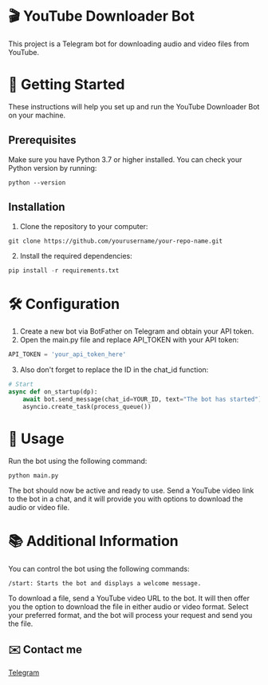 # 🎬 YouTube Downloader Bot
This project is a Telegram bot for downloading audio and video files from YouTube.

# 🚀 Getting Started
These instructions will help you set up and run the YouTube Downloader Bot on your machine.

## Prerequisites
Make sure you have Python 3.7 or higher installed. You can check your Python version by running:
```
python --version
```
## Installation
1. Clone the repository to your computer:
```
git clone https://github.com/yourusername/your-repo-name.git
```
2. Install the required dependencies:
```python
pip install -r requirements.txt
```

# 🛠 Configuration
1. Create a new bot via BotFather on Telegram and obtain your API token.
2. Open the main.py file and replace API_TOKEN with your API token:
```python
API_TOKEN = 'your_api_token_here'
```
3. Also don't forget to replace the ID in the chat_id function:
```python
# Start
async def on_startup(dp):
    await bot.send_message(chat_id=YOUR_ID, text="The bot has started")
    asyncio.create_task(process_queue())
```

# 🎉 Usage
Run the bot using the following command:
```
python main.py
```
The bot should now be active and ready to use. Send a YouTube video link to the bot in a chat, and it will provide you with options to download the audio or video file.

# 📚 Additional Information
You can control the bot using the following commands:
```
/start: Starts the bot and displays a welcome message.
```
To download a file, send a YouTube video URL to the bot. It will then offer you the option to download the file in either audio or video format. Select your preferred format, and the bot will process your request and send you the file.

## ✉️ Contact me
[Telegram](https://t.me/kkkavun)
